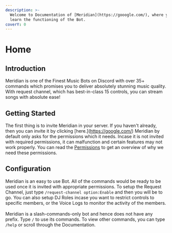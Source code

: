 ```yaml
---
description: >-
  Welcome to Documentation of [Meridian](https://gooogle.com/), where you can
  learn the functioning of the Bot.
coverY: 0
---
```


# Home

## Introduction

Meridian is one of the Finest Music Bots on Discord with over 35+ commands which promises you to deliver absolutely stunning music quality. With request channel, which has best-in-class 15 controls, you can stream songs with absolute ease!

## Getting Started

The first thing is to invite Meridian in your server. If you haven't already, then you can invite it by clicking \[here.]\(https://google.com/) Meridian by default only asks for the permissions which it needs. Incase it is not invited with required permissions, it can malfunction and certain features may not work properly. You can read the [Permissions](faq/permissions.md) to get an overview of why we need these permissions.

## Configuration

Meridian is an easy to use Bot. All of the commands would be ready to be used once it is invited with appropriate permissions. To setup the Request Channel, just type `/request-channel option:Enable` and then you will be to go. You can also setup DJ Roles incase you want to restrict controls to specific members, or the Voice Logs to monitor the activity of the members.\
\
Meridian is a slash-commands-only bot and hence does not have any prefix. Type `/` to use its commands. To view other commands, you can type `/help` or scroll through the Documentation.
